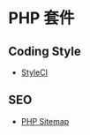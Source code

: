 # PHP 套件

## Coding Style
* [StyleCI](https://styleci.io/)

## SEO
* [PHP Sitemap](https://github.com/asika32764/php-sitemap)